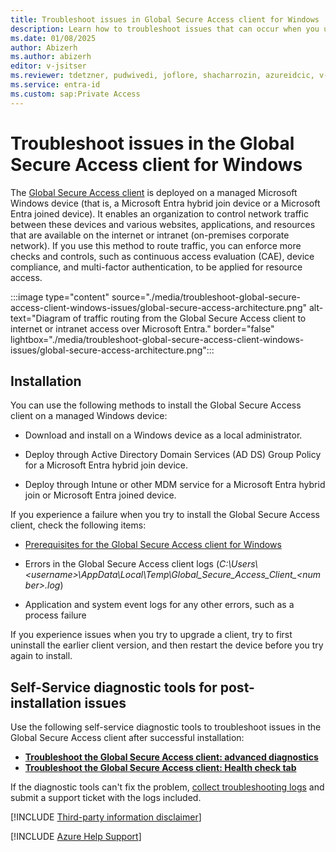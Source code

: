 ```yaml
---
title: Troubleshoot issues in Global Secure Access client for Windows
description: Learn how to troubleshoot issues that can occur when you use the Global Secure Access client for Windows.
ms.date: 01/08/2025
author: Abizerh
ms.author: abizerh
editor: v-jsitser
ms.reviewer: tdetzner, pudwivedi, joflore, shacharrozin, azureidcic, v-leedennis
ms.service: entra-id
ms.custom: sap:Private Access
---
```

# Troubleshoot issues in the Global Secure Access client for Windows

The [Global Secure Access client](/entra/global-secure-access/how-to-install-windows-client) is deployed on a managed Microsoft Windows device (that is, a Microsoft Entra hybrid join device or a Microsoft Entra joined device). It enables an organization to control network traffic between these devices and various websites, applications, and resources that are available on the internet or intranet (on-premises corporate network). If you use this method to route traffic, you can enforce more checks and controls, such as continuous access evaluation (CAE), device compliance, and multi-factor authentication, to be applied for resource access.

:::image type="content" source="./media/troubleshoot-global-secure-access-client-windows-issues/global-secure-access-architecture.png" alt-text="Diagram of traffic routing from the Global Secure Access client to internet or intranet access over Microsoft Entra." border="false" lightbox="./media/troubleshoot-global-secure-access-client-windows-issues/global-secure-access-architecture.png":::

## Installation

You can use the following methods to install the Global Secure Access client on a managed Windows device:

- Download and install on a Windows device as a local administrator.

- Deploy through Active Directory Domain Services (AD DS) Group Policy for a Microsoft Entra hybrid join device.

- Deploy through Intune or other MDM service for a Microsoft Entra hybrid join or Microsoft Entra joined device.

If you experience a failure when you try to install the Global Secure Access client, check the following items:

- [Prerequisites for the Global Secure Access client for Windows](/entra/global-secure-access/how-to-install-windows-client#prerequisites)

- Errors in the Global Secure Access client logs (*C:\\Users\\\<username>\\AppData\\Local\\Temp\\Global_Secure_Access_Client_\<number>.log*)

- Application and system event logs for any other errors, such as a process failure

If you experience issues when you try to upgrade a client, try to first uninstall the earlier client version, and then restart the device before you try again to install.

## Self-Service diagnostic tools for post-installation issues

Use the following self-service diagnostic tools to troubleshoot issues in the Global Secure Access client after successful installation:

- [**Troubleshoot the Global Secure Access client: advanced diagnostics**](/entra/global-secure-access/troubleshoot-global-secure-access-client-advanced-diagnostics)
- [**Troubleshoot the Global Secure Access client: Health check tab**](/entra/global-secure-access/troubleshoot-global-secure-access-client-diagnostics-health-check)

If the diagnostic tools can't fix the problem, [collect troubleshooting logs](/entra/global-secure-access/troubleshoot-global-secure-access-client-advanced-diagnostics?branch=main#advanced-log-collection-tab) and submit a support ticket with the logs included.


[!INCLUDE [Third-party information disclaimer](../../includes/third-party-disclaimer.md)]

[!INCLUDE [Azure Help Support](../../includes/azure-help-support.md)]

[limitations]: /entra/global-secure-access/how-to-install-windows-client#known-limitations
[meac]: https://entra.microsoft.com
